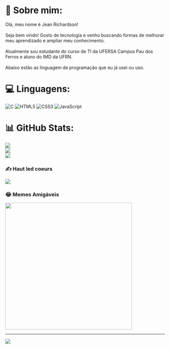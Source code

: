 # 💫 Sobre mim:
Olá, meu nome é Jean Richardson!<br><br>Seja bem vindo! Gosto de tecnologia e venho buscando formas de melhorar meu aprendizado e ampliar meu conhecimento.<br><br>Atualmente sou estudante do curso de TI da UFERSA Campus Pau dos Ferros e aluno do IMD da UFRN.<br><br>Abaixo estão as linguagem de programação que eu já usei ou uso.


# 💻 Linguagens:
![C](https://img.shields.io/badge/c-%2300599C.svg?style=for-the-badge&logo=c&logoColor=white) ![HTML5](https://img.shields.io/badge/html5-%23E34F26.svg?style=for-the-badge&logo=html5&logoColor=white) ![CSS3](https://img.shields.io/badge/css3-%231572B6.svg?style=for-the-badge&logo=css3&logoColor=white) ![JavaScript](https://img.shields.io/badge/javascript-%23323330.svg?style=for-the-badge&logo=javascript&logoColor=%23F7DF1E)
# 📊 GitHub Stats:
![](https://github-readme-stats.vercel.app/api?username=Jean-Richardson&theme=dark&hide_border=false&include_all_commits=false&count_private=false)<br/>
![](https://github-readme-streak-stats.herokuapp.com/?user=Jean-Richardson&theme=dark&hide_border=false)<br/>
![](https://github-readme-stats.vercel.app/api/top-langs/?username=Jean-Richardson&theme=dark&hide_border=false&include_all_commits=false&count_private=false&layout=compact)

### ✍️ Haut led coeurs
![](https://quotes-github-readme.vercel.app/api?type=horizontal&theme=radical)

### 😂 Memes Amigáveis
<img src='https://randommeme-five.vercel.app/' style="height: 400px;"/>

---
[![](https://visitcount.itsvg.in/api?id=arapona&icon=0&color=0)](https://visitcount.itsvg.in)

<!-- Proudly created with GPRM ( https://gprm.itsvg.in ) -->
